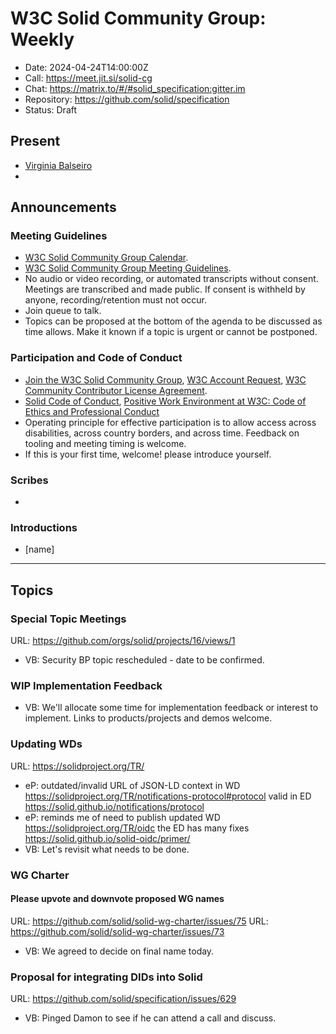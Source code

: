 # W3C Solid Community Group: Weekly

* Date: 2024-04-24T14:00:00Z
* Call: https://meet.jit.si/solid-cg
* Chat: https://matrix.to/#/#solid_specification:gitter.im
* Repository: https://github.com/solid/specification
* Status: Draft


## Present
* [Virginia Balseiro](https://virginiabalseiro.com/#me)
* 

## Announcements

### Meeting Guidelines
* [W3C Solid Community Group Calendar](https://www.w3.org/groups/cg/solid/calendar).
* [W3C Solid Community Group Meeting Guidelines](https://github.com/w3c-cg/solid/blob/main/meetings/README.md).
* No audio or video recording, or automated transcripts without consent. Meetings are transcribed and made public. If consent is withheld by anyone, recording/retention must not occur.
* Join queue to talk.
* Topics can be proposed at the bottom of the agenda to be discussed as time allows. Make it known if a topic is urgent or cannot be postponed.

### Participation and Code of Conduct
* [Join the W3C Solid Community Group](https://www.w3.org/community/solid/join), [W3C Account Request](http://www.w3.org/accounts/request), [W3C Community Contributor License Agreement](https://www.w3.org/community/about/agreements/cla/).
* [Solid Code of Conduct](https://github.com/solid/process/blob/main/code-of-conduct.md), [Positive Work Environment at W3C: Code of Ethics and Professional Conduct](https://www.w3.org/Consortium/cepc/)
* Operating principle for effective participation is to allow access across disabilities, across country borders, and across time. Feedback on tooling and meeting timing is welcome.
* If this is your first time, welcome! please introduce yourself.


### Scribes
* 

### Introductions

* [name]

---

## Topics


### Special Topic Meetings
URL: https://github.com/orgs/solid/projects/16/views/1
* VB: Security BP topic rescheduled - date to be confirmed. 

### WIP Implementation Feedback
* VB: We'll allocate some time for implementation feedback or interest to implement. Links to products/projects and demos welcome. 


### Updating WDs
URL: https://solidproject.org/TR/

* eP: outdated/invalid URL of JSON-LD context in WD https://solidproject.org/TR/notifications-protocol#protocol valid in ED https://solid.github.io/notifications/protocol
* eP: reminds me of need to publish updated WD https://solidproject.org/TR/oidc the ED has many fixes https://solid.github.io/solid-oidc/primer/
* VB: Let's revisit what needs to be done.

### WG Charter

#### Please upvote and downvote proposed WG names 
URL: https://github.com/solid/solid-wg-charter/issues/75
URL: https://github.com/solid/solid-wg-charter/issues/73

* VB: We agreed to decide on final name today.

### Proposal for integrating DIDs into Solid
URL: https://github.com/solid/specification/issues/629

* VB: Pinged Damon to see if he can attend a call and discuss. 
